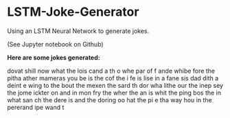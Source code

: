 # LSTM-Joke-Generator

Using an LSTM Neural Network to generate jokes. 

(See Jupyter notebook on Github)

**Here are some jokes generated:**

 dovat shill now what the lois cand a th
o whe par of f ande whibe fore the pitha
ather mameras you be is the cof the i fe
 is lise in a fane sis dad dith a deint 
e wing to the bout the mexen the sard th
dor wha lithe our the inep sey the jome 
ickter on and in mon fry the wher the an
 is whit the ping bos the in what san ch
the dere is and the doring oo hat the pi
e tha way hou in the pererand ipe wand t
